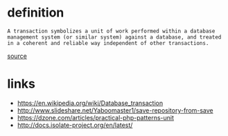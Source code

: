# definition

```
A transaction symbolizes a unit of work performed within a database management system (or similar system) against a database, and treated in a coherent and reliable way independent of other transactions.
```
[source](https://en.wikipedia.org/wiki/Database_transaction)

# links

* https://en.wikipedia.org/wiki/Database_transaction
* http://www.slideshare.net/Yaboomaster1/save-repository-from-save
* https://dzone.com/articles/practical-php-patterns-unit
* http://docs.isolate-project.org/en/latest/
